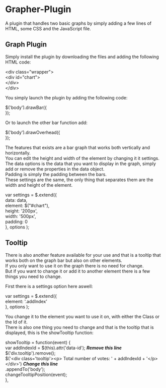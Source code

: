 # Grapher-Plugin

A plugin that handles two basic graphs by simply adding a few lines of HTML, some CSS and the JavaScript file.
<h2>Graph Plugin</h2>
Simply install the plugin by downloading the files and adding the following HTML code:</br>

&lt;div class="wrapper"&gt;</br>
    &lt;div id="chart"&gt;</br>
    &lt;/div&gt;</br>
&lt;/div&gt;</br>

You simply launch the plugin by adding the following code:</br>

$('body').drawBar({</br>
});</br>

Or to launch the other bar function add: </br>

$('body').drawOverhead({</br>
});</br>

The features that exists are a bar graph that works both vertically and horizontally. </br>
You can edit the height and width of the element by changing it it settings.</br>
The data options is the data that you want to display in the graph, simply add or remove the properties in the data object.</br>
Padding is simply the padding between the bars.</br>
These settings are the same, the only thing that separates them are the width and height of the element.</br>

var settings = $.extend({</br>
    data: data,</br>
    element: $("#chart"),</br>
    height: '200px',</br>
    width: '500px',</br>
    padding: 0</br>
  }, options );</br>

<h2>Tooltip</h2>
There is also another feature available for your use and that is a tooltip that works both on the graph bar but also on other elements.</br>
If you only want to use it on the graph there is no need for change. </br>
But if you want to change it or add it to another element there is a few things you need to change.</br>

First there is a settings option here aswell:</br>

var settings = $.extend({</br>
    element: '.addIndex'</br>
}, options );</br>

You change it to the element you want to use it on, with either the Class or the Id of it.</br>
There is also one thing you need to change and that is the tooltip that is displayed, this is the showTooltip function:

showTooltip = function(event) {</br>
    var addIndexId = $(this).attr('data-id'); <b>*Remove this line*</b></br>
    $('div.tooltip').remove();</br>
    $('&lt;div class='tooltip'&gt;&lt;p&gt; Total number of votes: ' + addIndexId + '&lt;/p&gt;&lt;/div&gt;') <b>*Change this line*</b></br>
        .appendTo('body');</br>
    changeTooltipPosition(event);</br>
},</br>
